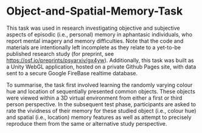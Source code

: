 # Object-and-Spatial-Memory-Task
This task was used in research investigating objective and subjective aspects of episodic (i.e., personal) memory in aphantasic individuals, who report mental imagery and memory difficulties. Note that the code and materials are intentionally left incomplete as they relate 
to a yet-to-be published research study (for preprint, see https://osf.io/preprints/psyarxiv/gx4yw). Additionally, this task was built as a Unity WebGL application, hosted on a private Github Pages site, with data sent to a secure Google FireBase realtime database. 

To summarise, the task first involved learning the randomly varying colour hue and location of sequentially presented common objects. These objects were viewed within a 3D virtual environment from either a first or third person perspective. 
In the subsequent test phase, participants are asked to rate the vividness of their memory for these studied object (i.e., colour hue) and spatial (i.e., location) memory features as well as attempt to precisely reproduce them from the same or alternative study perspective. 
